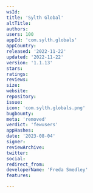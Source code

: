 ```yaml
---
wsId: 
title: 'Sylth Global'
altTitle: 
authors: 
users: 100
appId: 'com.sylth.globals'
appCountry: 
released: '2022-11-22'
updated: '2022-11-22'
version: '1.1.13'
stars: 
ratings: 
reviews: 
size: 
website: 
repository: 
issue: 
icon: 'com.sylth.globals.png'
bugbounty: 
meta: 'removed'
verdict: 'fewusers'
appHashes: 
date: '2023-08-04'
signer: 
reviewArchive: 
twitter: 
social: 
redirect_from: 
developerName: 'Freda Smedley'
features: 

---
```


